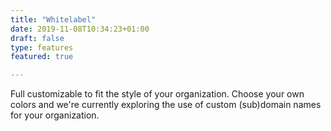 ```yaml
---
title: "Whitelabel"
date: 2019-11-08T10:34:23+01:00
draft: false
type: features
featured: true

---
```


Full customizable to fit the style of your organization. Choose your own colors and we're currently exploring the use of custom (sub)domain names for your organization.